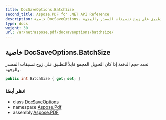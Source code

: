 ```yaml
---
title: DocSaveOptions.BatchSize
second_title: Aspose.PDF for .NET API Reference
description: خاصية DocSaveOptions. تحدد حجم الدفعة إذا كان التحويل المجمع قابلاً للتطبيق على زوج تنسيقات المصدر والوجهة
type: docs
weight: 30
url: /ar/net/aspose.pdf/docsaveoptions/batchsize/
---
```

## خاصية DocSaveOptions.BatchSize

تحدد حجم الدفعة إذا كان التحويل المجمع قابلاً للتطبيق على زوج تنسيقات المصدر والوجهة.

```csharp
public int BatchSize { get; set; }
```

### انظر أيضًا

* class [DocSaveOptions](../)
* namespace [Aspose.Pdf](../../../aspose.pdf/)
* assembly [Aspose.PDF](../../../)